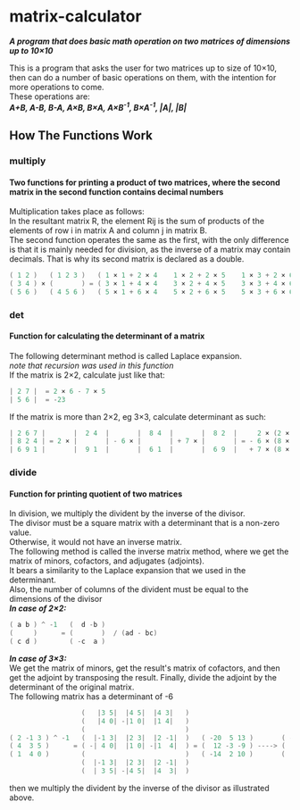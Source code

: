 # matrix-calculator

***A program that does basic math operation on two matrices of dimensions up to 10×10***

This is a program that asks the user for two matrices up to size of 10×10, then can do a number of basic operations on them, with the intention for more operations to come.  
These operations are:  
***A+B, A-B, B-A, A×B, B×A, A×B<sup>-1</sup>, B×A<sup>-1</sup>, |A|, |B|***  

## How The Functions Work

### **multiply**

#### Two functions for printing a product of two matrices, where the second matrix in the second function contains decimal numbers

Multiplication takes place as follows:  
In the resultant matrix R, the element Rij is the sum of products of the elements of row i in matrix A and column j in matrix B.  
The second function operates the same as the first, with the only difference is that it is mainly needed for division, as the inverse of a matrix may contain decimals. That is why its second matrix is declared as a double.

``` c++
( 1 2 )   ( 1 2 3 )   ( 1 × 1 + 2 × 4    1 × 2 + 2 × 5    1 × 3 + 2 × 6 )   (  9 12 15 )  
( 3 4 ) × (       ) = ( 3 × 1 + 4 × 4    3 × 2 + 4 × 5    3 × 3 + 4 × 6 ) = ( 19 26 33 )  
( 5 6 )   ( 4 5 6 )   ( 5 × 1 + 6 × 4    5 × 2 + 6 × 5    5 × 3 + 6 × 6 )   ( 29 40 51 )
```

### **det**

#### Function for calculating the determinant of a matrix

The following determinant method is called Laplace expansion.  
*note that recursion was used in this function*  
If the matrix is 2×2, calculate just like that:  

``` c++
| 2 7 |  = 2 × 6 - 7 × 5  
| 5 6 |  = -23
```

If the matrix is more than 2×2, eg 3×3, calculate determinant as such:  

``` c++
| 2 6 7 |       |  2 4  |       |  8 4  |       |  8 2  |     2 × (2 × 1 - 4 × 9)  
| 8 2 4 | = 2 × |       | - 6 × |       | + 7 × |       | = - 6 × (8 × 1 - 4 × 6) = 448  
| 6 9 1 |       |  9 1  |       |  6 1  |       |  6 9  |   + 7 × (8 × 9 - 6 × 2)
```

### **divide**

#### Function for printing quotient of two matrices

In division, we multiply the divident by the inverse of the divisor.  
The divisor must be a square matrix with a determinant that is a non-zero value.  
Otherwise, it would not have an inverse matrix.  
The following method is called the inverse matrix method, where we get the matrix of minors, cofactors, and adjugates (adjoints).  
It bears a similarity to the Laplace expansion that we used in the determinant.  
Also, the number of columns of the divident must be equal to the dimensions of the divisor  
***In case of 2×2:***  

``` c++
( a b ) ^ -1   (  d -b )  
(     )      = (       )  / (ad - bc)  
( c d )        ( -c  a )  
```

***In case of 3×3:***  
We get the matrix of minors, get the result's matrix of cofactors, and then get the adjoint by transposing the result. Finally, divide the adjoint by the determinant of the original matrix.  
The following matrix has a determinant of -6  

``` c++
                  (   |3 5|  |4 5|  |4 3|   )  
                  (   |4 0| -|1 0|  |1 4|   )  
                  (                         )  
( 2 -1 3 ) ^ -1   (  |-1 3|  |2 3|  |2 -1|  )   ( -20  5 13 )       ( -20 12 -14 )  
( 4  3 5 )      = ( -| 4 0|  |1 0| -|1  4|  ) = (  12 -3 -9 ) ----> (   5 -3   2 ) / -6  
( 1  4 0 )        (                         )   ( -14  2 10 )       (  13 -9  10 )  
                  (  |-1 3|  |2 3|  |2 -1|  )  
                  (  | 3 5| -|4 5|  |4  3|  )  
```

then we multiply the divident by the inverse of the divisor as illustrated above.
